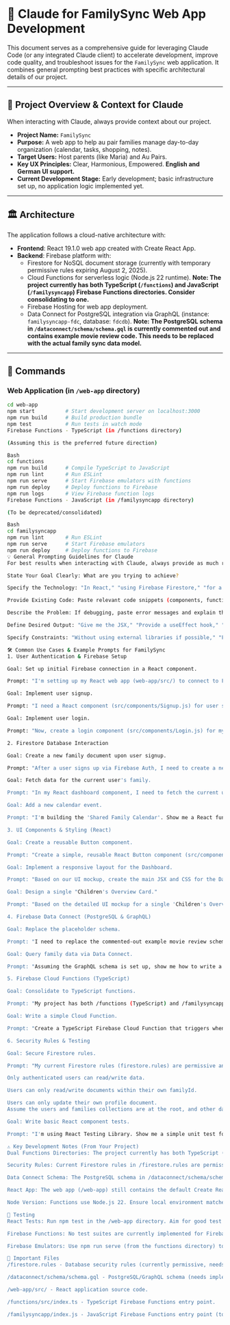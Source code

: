 # 🤖 Claude for FamilySync Web App Development

This document serves as a comprehensive guide for leveraging Claude Code (or any integrated Claude client) to accelerate development, improve code quality, and troubleshoot issues for the `FamilySync` web application. It combines general prompting best practices with specific architectural details of our project.

---

## 🎯 Project Overview & Context for Claude

When interacting with Claude, always provide context about our project.

* **Project Name:** `FamilySync`
* **Purpose:** A web app to help au pair families manage day-to-day organization (calendar, tasks, shopping, notes).
* **Target Users:** Host parents (like Maria) and Au Pairs.
* **Key UX Principles:** Clear, Harmonious, Empowered. **English and German UI support.**
* **Current Development Stage:** Early development; basic infrastructure set up, no application logic implemented yet.

---

## 🏛️ Architecture

The application follows a cloud-native architecture with:

* **Frontend**: React 19.1.0 web app created with Create React App.
* **Backend**: Firebase platform with:
    * Firestore for NoSQL document storage (currently with temporary permissive rules expiring August 2, 2025).
    * Cloud Functions for serverless logic (Node.js 22 runtime). **Note: The project currently has both TypeScript (`/functions`) and JavaScript (`/familysyncapp`) Firebase Functions directories. Consider consolidating to one.**
    * Firebase Hosting for web app deployment.
    * Data Connect for PostgreSQL integration via GraphQL (instance: `familysyncapp-fdc`, database: `fdcdb`). **Note: The PostgreSQL schema in `/dataconnect/schema/schema.gql` is currently commented out and contains example movie review code. This needs to be replaced with the actual family sync data model.**

---

## 🚀 Commands

### Web Application (in `/web-app` directory)

```bash
cd web-app
npm start          # Start development server on localhost:3000
npm run build      # Build production bundle
npm test           # Run tests in watch mode
Firebase Functions - TypeScript (in /functions directory)

(Assuming this is the preferred future direction)

Bash
cd functions
npm run build      # Compile TypeScript to JavaScript
npm run lint       # Run ESLint
npm run serve      # Start Firebase emulators with functions
npm run deploy     # Deploy functions to Firebase
npm run logs       # View Firebase function logs
Firebase Functions - JavaScript (in /familysyncapp directory)

(To be deprecated/consolidated)

Bash
cd familysyncapp
npm run lint       # Run ESLint
npm run serve      # Start Firebase emulators
npm run deploy     # Deploy functions to Firebase
💡 General Prompting Guidelines for Claude
For best results when interacting with Claude, always provide as much relevant context as possible:

State Your Goal Clearly: What are you trying to achieve?

Specify the Technology: "In React," "using Firebase Firestore," "for a CSS module," "with Firebase Cloud Functions (TypeScript)."

Provide Existing Code: Paste relevant code snippets (components, functions, data structures, firestore.rules).

Describe the Problem: If debugging, paste error messages and explain the unexpected behavior.

Define Desired Output: "Give me the JSX," "Provide a useEffect hook," "Show me the Firebase security rules," "Generate a GraphQL query."

Specify Constraints: "Without using external libraries if possible," "Focus on performance," "Ensure it's responsive," "Ensure GDPR compliance."

🛠️ Common Use Cases & Example Prompts for FamilySync
1. User Authentication & Firebase Setup

Goal: Set up initial Firebase connection in a React component.

Prompt: "I'm setting up my React web app (web-app/src/) to connect to Firebase. I have my firebaseConfig object. Show me how to initialize Firebase and export auth and db (Firestore) instances in src/firebase.js. Then, show how to import and use it in src/App.js to check user authentication status using onAuthStateChanged."

Goal: Implement user signup.

Prompt: "I need a React component (src/components/Signup.js) for user signup. It should have email and password input fields and a 'Sign Up' button. Use Firebase Authentication's createUserWithEmailAndPassword. Include basic state management with useState and error handling with try-catch. Assume auth from firebase.js is imported. Show how to navigate to a dashboard route upon successful signup."

Goal: Implement user login.

Prompt: "Now, create a login component (src/components/Login.js) for my React app. Similar to signup, but using signInWithEmailAndPassword. Show how to handle form submission and redirect to the dashboard."

2. Firestore Database Interaction

Goal: Create a new family document upon user signup.

Prompt: "After a user signs up via Firebase Auth, I need to create a new family document in Firestore and link the user to it. The families collection should have documents with id, name (e.g., 'The [User's Last Name] Family'), and memberUids (an array containing the creator's UID initially). The user's profile document (in users collection) also needs to be updated with this familyId and their role ('Parent'). Show me the React code using firebase/firestore to perform these operations atomically using a batch write or a transaction if necessary."

Goal: Fetch data for the current user's family.

Prompt: "In my React dashboard component, I need to fetch the current user's family data from Firestore. The users collection has a familyId field. How can I use useEffect and onSnapshot (for real-time updates) to get the family document (from families collection) based on the familyId in the user's profile?"

Goal: Add a new calendar event.

Prompt: "I'm building the 'Shared Family Calendar'. Show me a React function that takes title, date (Firebase Timestamp), assignedTo (array of user UIDs), notes, and color and adds it to a calendarEvents subcollection within the current user's family document in Firestore. Ensure appropriate error handling and data validation."

3. UI Components & Styling (React)

Goal: Create a reusable Button component.

Prompt: "Create a simple, reusable React Button component (src/components/Button.js). It should accept onClick, children (text), and a variant prop ('primary', 'secondary', 'danger'). Use basic CSS (e.g., a CSS module Button.module.css) for styling that aligns with a calming, minimalist theme (soft blues, greens, neutrals)."

Goal: Implement a responsive layout for the Dashboard.

Prompt: "Based on our UI mockup, create the main JSX and CSS for the Dashboard component (src/pages/Dashboard.js). Use CSS Grid or Flexbox to arrange the 'My Tasks Today', 'Children's Overview', 'Upcoming Events', 'Family Notes', and 'Shopping List' cards. It should adapt from a single column on mobile screens to multiple columns on larger screens. Provide placeholder content for each card."

Goal: Design a single "Children's Overview Card."

Prompt: "Based on the detailed UI mockup for a single 'Children's Overview Card', create a React component (src/components/ChildOverviewCard.js). It should accept childName, profilePictureUrl, and latestLogEntry as props. Include small buttons for 'Log Nap', 'Log Meal', and 'Log Incident'. Use clean, minimalist CSS."

4. Firebase Data Connect (PostgreSQL & GraphQL)

Goal: Replace the placeholder schema.

Prompt: "I need to replace the commented-out example movie review schema in /dataconnect/schema/schema.gql with our FamilySync data model. I need GraphQL types for User (id, name, email, role, familyId), Family (id, name, memberUids), CalendarEvent (id, title, date, assignedTo, notes, familyId), Task (id, description, dueDate, assignedTo, isCompleted, familyId), ShoppingListItem (id, name, quantity, isPurchased, familyId), and Note (id, text, timestamp, type, familyId, childId if applicable). Show the GraphQL schema definitions, including relationships."

Goal: Query family data via Data Connect.

Prompt: "Assuming the GraphQL schema is set up, show me how to write a GraphQL query in Data Connect to fetch all CalendarEvents for a given familyId. Then, show how to use the generated React SDK (e.g., with TanStack Query bindings as per Firebase Blog) to call this query from my Calendar React component."

5. Firebase Cloud Functions (TypeScript)

Goal: Consolidate to TypeScript functions.

Prompt: "My project has both /functions (TypeScript) and /familysyncapp (JavaScript) Cloud Functions directories. I want to consolidate everything into the TypeScript /functions directory. What are the steps to move the JavaScript functions from /familysyncapp/index.js into /functions/src/index.ts and ensure they are properly transpiled and deployed? Assume both directories have their own package.json."

Goal: Write a simple Cloud Function.

Prompt: "Create a TypeScript Firebase Cloud Function that triggers when a new document is added to the families collection in Firestore. This function should log the new family's name to the console. Show the code for functions/src/index.ts."

6. Security Rules & Testing

Goal: Secure Firestore rules.

Prompt: "My current Firestore rules (firestore.rules) are permissive and expire on August 2, 2025. I need to implement secure rules for production. Show me the firestore.rules that enforce:

Only authenticated users can read/write data.

Users can only read/write documents within their own familyId.

Users can only update their own profile document.
Assume the users and families collections are at the root, and other data (calendar, tasks, shopping, notes) are subcollections under families/{familyId}."

Goal: Write basic React component tests.

Prompt: "I'm using React Testing Library. Show me a simple unit test for my Button component (src/components/Button.js) to ensure it renders correctly and calls the onClick handler when clicked."

⚠️ Key Development Notes (From Your Project)
Dual Functions Directories: The project currently has both TypeScript (/functions) and JavaScript (/familysyncapp) Firebase Functions. Prioritize consolidating to one (TypeScript is recommended) to avoid confusion and simplify maintenance.

Security Rules: Current Firestore rules in /firestore.rules are permissive and expire on August 2, 2025. These must be updated to secure, production-ready rules before expiration. Use request.auth and data validation.

Data Connect Schema: The PostgreSQL schema in /dataconnect/schema/schema.gql is currently commented out and contains example movie review code. This needs to be replaced with the actual FamilySync data model as per your PRD and then deployed for PostgreSQL integration.

React App: The web app (/web-app) still contains the default Create React App template. All application logic defined in the PRD needs to be implemented here.

Node Version: Functions use Node.js 22. Ensure local environment matches.

🧪 Testing
React Tests: Run npm test in the /web-app directory. Aim for good test coverage for components and core logic.

Firebase Functions: No test suites are currently implemented for Firebase Functions. This should be added, especially for critical server-side logic (e.g., using firebase-functions-test).

Firebase Emulators: Use npm run serve (from the functions directory) to test functions and database interactions locally before deploying.

📄 Important Files
/firestore.rules - Database security rules (currently permissive, needs immediate attention).

/dataconnect/schema/schema.gql - PostgreSQL/GraphQL schema (needs implementation).

/web-app/src/ - React application source code.

/functions/src/index.ts - TypeScript Firebase Functions entry point.

/familysyncapp/index.js - JavaScript Firebase Functions entry point (to be consolidated).